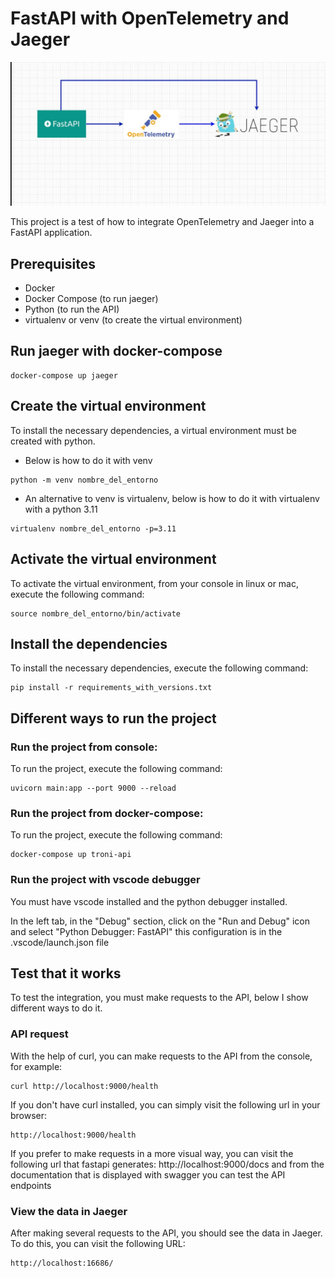 # FastAPI with OpenTelemetry and Jaeger

![Jaeger](docs/architecture.png)

This project is a test of how to integrate OpenTelemetry and Jaeger into a FastAPI application.

## Prerequisites

- Docker
- Docker Compose (to run jaeger)
- Python (to run the API)
- virtualenv or venv (to create the virtual environment)

## Run jaeger with docker-compose

```
docker-compose up jaeger
```

## Create the virtual environment

To install the necessary dependencies, a virtual environment must be created with python.

* Below is how to do it with venv

```
python -m venv nombre_del_entorno
```

* An alternative to venv is virtualenv, below is how to do it with virtualenv with a python 3.11

```
virtualenv nombre_del_entorno -p=3.11
```

## Activate the virtual environment

To activate the virtual environment, from your console in linux or mac, execute the following command:

```
source nombre_del_entorno/bin/activate
```

## Install the dependencies

To install the necessary dependencies, execute the following command:

```
pip install -r requirements_with_versions.txt
```


## Different ways to run the project

### Run the project from console:

To run the project, execute the following command:

```
uvicorn main:app --port 9000 --reload
```

### Run the project from docker-compose:

To run the project, execute the following command:

```
docker-compose up troni-api
```

### Run the project with vscode debugger

You must have vscode installed and the python debugger installed.

In the left tab, in the "Debug" section, click on the "Run and Debug" icon and select "Python Debugger: FastAPI" this configuration is in the .vscode/launch.json file



## Test that it works

To test the integration, you must make requests to the API, below I show different ways to do it.

### API request

With the help of curl, you can make requests to the API from the console, for example:

```
curl http://localhost:9000/health
```

If you don't have curl installed, you can simply visit the following url in your browser:

```
http://localhost:9000/health
```

If you prefer to make requests in a more visual way, you can visit the following url that fastapi generates: http://localhost:9000/docs and from the documentation that is displayed with swagger you can test the API endpoints

### View the data in Jaeger

After making several requests to the API, you should see the data in Jaeger. To do this, you can visit the following URL:

```
http://localhost:16686/
```

